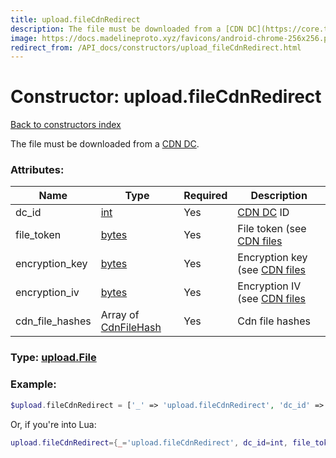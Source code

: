 ```yaml
---
title: upload.fileCdnRedirect
description: The file must be downloaded from a [CDN DC](https://core.telegram.org/cdn).
image: https://docs.madelineproto.xyz/favicons/android-chrome-256x256.png
redirect_from: /API_docs/constructors/upload_fileCdnRedirect.html
---
```

# Constructor: upload.fileCdnRedirect  
[Back to constructors index](index.md)



The file must be downloaded from a [CDN DC](https://core.telegram.org/cdn).

### Attributes:

| Name     |    Type       | Required | Description |
|----------|---------------|----------|-------------|
|dc\_id|[int](../types/int.md) | Yes|[CDN DC](https://core.telegram.org/cdn) ID|
|file\_token|[bytes](../types/bytes.md) | Yes|File token (see [CDN files](https://core.telegram.org/cdn)|
|encryption\_key|[bytes](../types/bytes.md) | Yes|Encryption key (see [CDN files](https://core.telegram.org/cdn)|
|encryption\_iv|[bytes](../types/bytes.md) | Yes|Encryption IV (see [CDN files](https://core.telegram.org/cdn)|
|cdn\_file\_hashes|Array of [CdnFileHash](../types/CdnFileHash.md) | Yes|Cdn file hashes|



### Type: [upload.File](../types/upload.File.md)


### Example:

```php
$upload.fileCdnRedirect = ['_' => 'upload.fileCdnRedirect', 'dc_id' => int, 'file_token' => 'bytes', 'encryption_key' => 'bytes', 'encryption_iv' => 'bytes', 'cdn_file_hashes' => [CdnFileHash, CdnFileHash]];
```  


Or, if you're into Lua:

```lua
upload.fileCdnRedirect={_='upload.fileCdnRedirect', dc_id=int, file_token='bytes', encryption_key='bytes', encryption_iv='bytes', cdn_file_hashes={CdnFileHash}}

```


